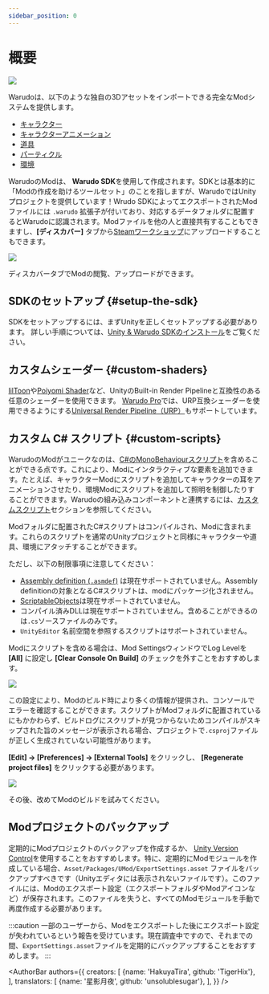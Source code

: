 ```yaml
---
sidebar_position: 0
---
```


# 概要

![](/doc-img/mod-cover.jpg)

Warudoは、以下のような独自の3Dアセットをインポートできる完全なModシステムを提供します。

* [キャラクター](character-mod)
* [キャラクターアニメーション](character-animation-mod)
* [道具](prop-mod)
* [パーティクル](particle-mod)
* [環境](environment-mod)

WarudoのModは、 **Warudo SDK**を使用して作成されます。SDKとは基本的に「Modの作成を助けるツールセット」のことを指しますが、WarudoではUnityプロジェクトを提供しています！Wrudo SDKによってエクスポートされたModファイルには `.warudo` 拡張子が付いており、対応するデータフォルダに配置するとWarudoに認識されます。Modファイルを他の人と直接共有することもできますし、**[ディスカバー]** タブから[Steamワークショップ](https://steamcommunity.com/app/2079120/workshop/)にアップロードすることもできます。

![](/doc-img/jp-mod-8.png)
<p class="img-desc">ディスカバータブでModの閲覧、アップロードができます。</p>

## SDKのセットアップ {#setup-the-sdk}

SDKをセットアップするには、まずUnityを正しくセットアップする必要があります。
詳しい手順については、[Unity & Warudo SDKのインストール](sdk-installation)をご覧ください。

## カスタムシェーダー {#custom-shaders}

[lilToon](https://lilxyzw.github.io/lilToon/#/)や[Poiyomi Shader](https://www.poiyomi.com/)など、UnityのBuilt-in Render Pipelineと互換性のある任意のシェーダーを使用できます。
[Warudo Pro](../pro.md)では、URP互換シェーダーを使用できるようにする[Universal Render Pipeline（URP）](https://docs.unity3d.com/Manual/com.unity.render-pipelines.universal.html)もサポートしています。

## カスタム C# スクリプト {#custom-scripts}

WarudoのModがユニークなのは、[C#のMonoBehaviourスクリプト](https://docs.unity3d.com/ScriptReference/MonoBehaviour.html)を含めることができる点です。これにより、Modにインタラクティブな要素を追加できます。たとえば、キャラクターModにスクリプトを追加してキャラクターの耳をアニメーションさせたり、環境Modにスクリプトを追加して照明を制御したりすることができます。Warudoの組み込みコンポーネントと連携するには、[カスタムスクリプト](../scripting/overview)セクションを参照してください。

Modフォルダに配置されたC#スクリプトはコンパイルされ、Modに含まれます。これらのスクリプトを通常のUnityプロジェクトと同様にキャラクターや道具、環境にアタッチすることができます。

ただし、以下の制限事項に注意してください：

* [Assembly definition (`.asmdef`)](https://docs.unity3d.com/Manual/ScriptCompilationAssemblyDefinitionFiles.html) は現在サポートされていません。Assembly definitionの対象となるC#スクリプトは、modにパッケージ化されません。
* [ScriptableObjects](https://docs.unity3d.com/ScriptReference/ScriptableObject.html)は現在サポートされていません。
* コンパイル済みDLLは現在サポートされていません。含めることができるのは`.cs`ソースファイルのみです。
* `UnityEditor` 名前空間を参照するスクリプトはサポートされていません。

Modにスクリプトを含める場合は、Mod SettingsウィンドウでLog Levelを **[All]** に設定し **[Clear Console On Build]** のチェックを外すことをおすすめします。

![](/doc-img/en-mod-13.png)

この設定により、Modのビルド時により多くの情報が提供され、コンソールでエラーを確認することができます。スクリプトがModフォルダに配置されているにもかかわらず、ビルドログにスクリプトが見つからないためコンパイルがスキップされた旨のメッセージが表示される場合、プロジェクトで`.csproj`ファイルが正しく生成されていない可能性があります。

**[Edit] → [Preferences] → [External Tools]** をクリックし、 **[Regenerate project files]** をクリックする必要があります。

![](/doc-img/en-mod-12.png)

その後、改めてModのビルドを試みてください。

## Modプロジェクトのバックアップ

定期的にModプロジェクトのバックアップを作成するか、  [Unity Version Control](https://unity.com/solutions/version-control)を使用することをおすすめします。特に、定期的にModモジュールを作成している場合、`Asset/Packages/UMod/ExportSettings.asset` ファイルをバックアップすべきです（Unityエディタには表示されないファイルです）。このファイルには、Modのエクスポート設定（エクスポートフォルダやModアイコンなど）が保存されます。このファイルを失うと、すべてのModモジュールを手動で再度作成する必要があります。

:::caution
一部のユーザーから、Modをエクスポートした後にエクスポート設定が失われているという報告を受けています。現在調査中ですので、それまでの間、`ExportSettings.asset`ファイルを定期的にバックアップすることをおすすめします。
:::

<AuthorBar authors={{
  creators: [
    {name: 'HakuyaTira', github: 'TigerHix'},
  ],
  translators: [
    {name: '星影月夜', github: 'unsolublesugar'},
  ],
}} />
